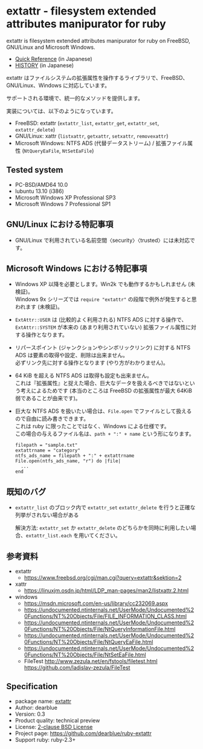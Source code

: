 # extattr - filesystem extended attributes manipurator for ruby

extattr is filesystem extended attributes manipurator for ruby on FreeBSD, GNU/Linux and Microsoft Windows.

  - [Quick Reference](QUICKREF.ja.md) (in Japanese)
  - [HISTORY](HISTORY.ja.md) (in Japanese)

extattr はファイルシステムの拡張属性を操作するライブラリで、FreeBSD、GNU/Linux、Windows に対応しています。

サポートされる環境で、統一的なメソッドを提供します。

実装については、以下のようになっています。

  * FreeBSD: extattr (`extattr_list`, `extattr_get`, `extattr_set`, `extattr_delete`)
  * GNU/Linux: xattr (`listxattr`, `getxattr`, `setxattr`, `removexattr`)
  * Microsoft Windows: NTFS ADS (代替データストリーム) / 拡張ファイル属性 (`NtQueryEaFile`, `NtSetEaFile`)


## Tested system

  * PC-BSD/AMD64 10.0
  * lubuntu 13.10 (i386)
  * Microsoft Windows XP Professional SP3
  * Microsoft Windows 7 Professional SP1


## GNU/Linux における特記事項

  * GNU/Linux で利用されている名前空間〈security〉〈trusted〉には未対応です。


## Microsoft Windows における特記事項

  * Windows XP 以降を必要とします。Win2k でも動作するかもしれません (未検証)。<br>
    Windows 9x シリーズでは `require "extattr"` の段階で例外が発生すると思われます (未検証)。
  * ``ExtAttr::USER`` は (比較的よく利用される) NTFS ADS に対する操作で、``ExtAttr::SYSTEM`` が本来の (あまり利用されていない) 拡張ファイル属性に対する操作となります。
  * リパースポイント (ジャンクションやシンボリックリンク) に対する NTFS ADS は要素の取得や設定、削除は出来ません。<br>
    必ずリンク先に対する操作となります (やり方がわかりません)。
  * 64 KiB を超える NTFS ADS は取得も設定も出来ません。<br>
    これは『拡張属性』と捉えた場合、巨大なデータを扱えるべきではないという考えによるためです
    (本当のところは FreeBSD の拡張属性が最大 64KiB 弱であることが由来です)。
  * 巨大な NTFS ADS を扱いたい場合は、``File.open`` でファイルとして扱えるので自由に読み書きできます。<br>
    これは ruby に限ったことではなく、Windows による仕様です。<br>
    この場合の与えるファイル名は、``path + ":" + name`` という形になります。

    ``` ruby:ruby
    filepath = "sample.txt"
    extattrname = "category"
    ntfs_ads_name = filepath + ":" + extattrname
    File.open(ntfs_ads_name, "r") do |file|
      ...
    end
    ```

## 既知のバグ

  * ``extattr_list`` のブロック内で ``extattr_set`` ``extattr_delete`` を行うと正確な列挙がされない場合がある

    解決方法: ``extattr_set`` か ``extattr_delete`` のどちらかを同時に利用したい場合、``extattr_list.each`` を用いてください。


## 参考資料

  * extattr
      * <https://www.freebsd.org/cgi/man.cgi?query=extattr&sektion=2>
  * xattr
      * <https://linuxjm.osdn.jp/html/LDP_man-pages/man2/listxattr.2.html>
  * windows
      * <https://msdn.microsoft.com/en-us/library/cc232069.aspx>
      * <https://undocumented.ntinternals.net/UserMode/Undocumented%20Functions/NT%20Objects/File/FILE_INFORMATION_CLASS.html>
      * <https://undocumented.ntinternals.net/UserMode/Undocumented%20Functions/NT%20Objects/File/NtQueryInformationFile.html>
      * <https://undocumented.ntinternals.net/UserMode/Undocumented%20Functions/NT%20Objects/File/NtQueryEaFile.html>
      * <https://undocumented.ntinternals.net/UserMode/Undocumented%20Functions/NT%20Objects/File/NtSetEaFile.html>
      * FileTest <http://www.zezula.net/en/fstools/filetest.html> <https://github.com/ladislav-zezula/FileTest>

## Specification

  - package name: [extattr](https://rubygems.org/gems/extattr)
  - Author: dearblue
  - Version: 0.3
  - Product quality: technical preview
  - License: [2-clause BSD License](LICENSE.md)
  - Project page: <https://github.com/dearblue/ruby-extattr>
  - Support ruby: ruby-2.3+
